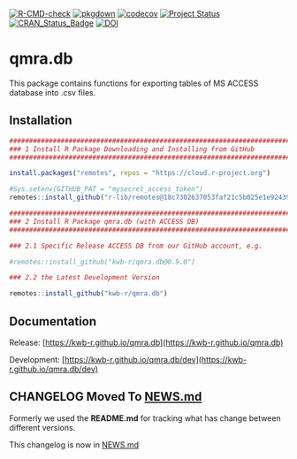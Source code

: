 [![R-CMD-check](https://github.com/KWB-R/qmra.db/workflows/R-CMD-check/badge.svg)](https://github.com/KWB-R/qmra.db/actions?query=workflow%3AR-CMD-check)
[![pkgdown](https://github.com/KWB-R/qmra.db/workflows/pkgdown/badge.svg)](https://github.com/KWB-R/qmra.db/actions?query=workflow%3Apkgdown)
[![codecov](https://codecov.io/github/KWB-R/qmra.db/branch/master/graphs/badge.svg)](https://codecov.io/github/KWB-R/qmra.db)
[![Project Status](https://img.shields.io/badge/lifecycle-maturing-blue.svg)](https://www.tidyverse.org/lifecycle/#maturing)
[![CRAN_Status_Badge](https://www.r-pkg.org/badges/version/qmra.db)]()
[![DOI](https://zenodo.org/badge/DOI/10.5281/zenodo.3339321.svg)](https://doi.org/10.5281/zenodo.3339321)

# qmra.db

This package contains functions for exporting
tables of MS ACCESS database into .csv files.

## Installation

```r
###############################################################################
### 1 Install R Package Downloading and Installing from GitHub
###############################################################################

install.packages("remotes", repos = "https://cloud.r-project.org")

#Sys.setenv(GITHUB_PAT = "mysecret_access_token")
remotes::install_github("r-lib/remotes@18c7302637053faf21c5b025e1e9243962db1bdc")

###############################################################################
### 2 Install R Package qmra.db (with ACCESS DB)
###############################################################################

### 2.1 Specific Release ACCESS DB from our GitHub account, e.g.

#remotes::install_github("kwb-r/qmra.db@0.9.0")

### 2.2 the Latest Development Version 

remotes::install_github("kwb-r/qmra.db")  
```

## Documentation

Release: [https://kwb-r.github.io/qmra.db](https://kwb-r.github.io/qmra.db)

Development: [https://kwb-r.github.io/qmra.db/dev](https://kwb-r.github.io/qmra.db/dev)

## CHANGELOG Moved To [NEWS.md](https://github.com/KWB-R/qmra.db/blob/master/NEWS.md)

Formerly we used the **README.md** for tracking what has change between different versions. 

This changelog is now in [NEWS.md](https://github.com/KWB-R/qmra.db/blob/master/NEWS.md)
